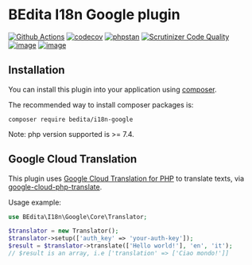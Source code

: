 # BEdita I18n Google plugin

[![Github Actions](https://github.com/bedita/i18n-google/workflows/php/badge.svg)](https://github.com/bedita/i18n-google/actions?query=workflow%3Aphp)
[![codecov](https://codecov.io/gh/bedita/i18n-google/branch/main/graph/badge.svg)](https://codecov.io/gh/bedita/i18n-google)
[![phpstan](https://img.shields.io/badge/PHPStan-level%205-brightgreen.svg)](https://phpstan.org)
[![Scrutinizer Code Quality](https://scrutinizer-ci.com/g/bedita/i18n-google/badges/quality-score.png?b=main)](https://scrutinizer-ci.com/g/bedita/i18n-google/?branch=main)
[![image](https://img.shields.io/packagist/v/bedita/i18n-google.svg?label=stable)](https://packagist.org/packages/bedita/i18n-google)
[![image](https://img.shields.io/github/license/bedita/i18n-google.svg)](https://github.com/bedita/i18n-google/blob/main/LICENSE.LGPL)

## Installation

You can install this plugin into your application using [composer](https://getcomposer.org).

The recommended way to install composer packages is:

```
composer require bedita/i18n-google
```

Note: php version supported is >= 7.4.

## Google Cloud Translation

This plugin uses [Google Cloud Translation for PHP](https://cloud.google.com/php/docs/reference/cloud-translate/latest) to translate texts, via [google-cloud-php-translate](https://github.com/googleapis/google-cloud-php-translate).

Usage example:
```php
use BEdita\I18n\Google\Core\Translator;

$translator = new Translator();
$translator->setup(['auth_key' => 'your-auth-key']);
$result = $translator->translate(['Hello world!'], 'en', 'it');
// $result is an array, i.e ['translation' => ['Ciao mondo!']]
```
